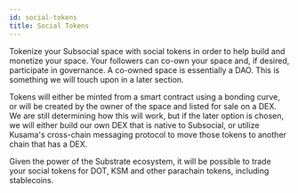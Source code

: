```yaml
---
id: social-tokens
title: Social Tokens
---
```


Tokenize your Subsocial space with social tokens in order to help build and monetize your
space. Your followers can co-own your space and, if desired, participate in governance. A
co-owned space is essentially a DAO. This is something we will touch upon in a later section.

Tokens will either be minted from a smart contract using a bonding curve, or will be created by the owner of the space and listed for sale on a DEX.
We are still determining how this will work, but if the later option is chosen, we will either build our own DEX that is native to Subsocial, 
or utilize Kusama's cross-chain messaging protocol to move those tokens to another chain that has a DEX.

Given the power of the Substrate ecosystem, it will be possible to trade your social tokens for DOT, KSM and
other parachain tokens, including stablecoins.
